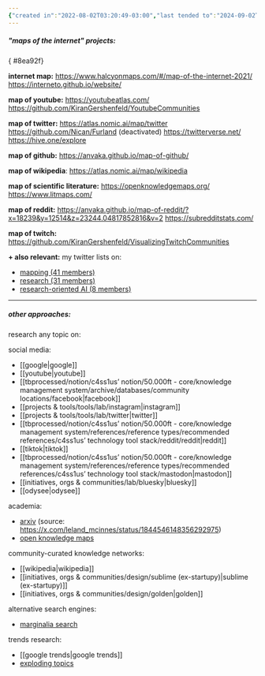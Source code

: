 ```yaml
---
{"created in":"2022-08-02T03:20:49-03:00","last tended to":"2024-09-02T15:03:03-03:00","tags":["mapping","inquiry","knowledgemanagement","sensemaking","socialsensemaking","project","design","lab","🌿","curation","research"],"created":"2022-08-02T03:20:49.017-03:00","updated":"2025-02-13T13:47:27.810-03:00","dg-publish":true,"relevancescore":96,"notestage":["🌿"],"aliases":["internet maps"],"permalink":"/projects-and-tools/made-by-me/lab/internet-mapping/","dgPassFrontmatter":true}
---
```


##### "maps of the internet" projects:
{ #8ea92f}


**internet map:**
https://www.halcyonmaps.com/#/map-of-the-internet-2021/
https://interneto.github.io/website/

**map of youtube:**
https://youtubeatlas.com/
https://github.com/KiranGershenfeld/YoutubeCommunities

**map of twitter:**
https://atlas.nomic.ai/map/twitter
https://github.com/Nican/Furland (deactivated)
https://twitterverse.net/
https://hive.one/explore

**map of github:**
https://anvaka.github.io/map-of-github/

**map of wikipedia**:
https://atlas.nomic.ai/map/wikipedia

**map of scientific literature:**
https://openknowledgemaps.org/
https://www.litmaps.com/

**map of reddit:**
https://anvaka.github.io/map-of-reddit/?x=18239&y=12514&z=23244.04817852816&v=2
https://subredditstats.com/

**map of twitch:** https://github.com/KiranGershenfeld/VisualizingTwitchCommunities

**+ also relevant:**
my twitter lists on:
- [mapping (41 members)](https://twitter.com/i/lists/1471092243159257094)
- [research (31 members)](https://twitter.com/i/lists/1597437174126989314)
- [research-oriented AI (8 members)](https://twitter.com/i/lists/1661523121029931019)

---
##### other approaches:

research any topic on:

social media:
- [[google\|google]]
- [[youtube\|youtube]]
- [[tbprocessed/notion/c4ss1us’ notion/50.000ft - core/knowledge management system/archive/databases/community locations/facebook\|facebook]]
- [[projects & tools/tools/lab/instagram\|instagram]]
- [[projects & tools/tools/lab/twitter\|twitter]]
- [[tbprocessed/notion/c4ss1us’ notion/50.000ft - core/knowledge management system/references/reference types/recommended references/c4ss1us’ technology tool stack/reddit/reddit\|reddit]]
- [[tiktok\|tiktok]]
- [[tbprocessed/notion/c4ss1us’ notion/50.000ft - core/knowledge management system/references/reference types/recommended references/c4ss1us’ technology tool stack/mastodon\|mastodon]]
- [[initiatives, orgs & communities/lab/bluesky\|bluesky]]
- [[odysee\|odysee]]

academia:
- [arxiv](https://lmcinnes.github.io/datamapplot_examples/arXiv/) (source: https://x.com/leland_mcinnes/status/1844546148356292975)
- [open knowledge maps](https://openknowledgemaps.org/)

community-curated knowledge networks:
- [[wikipedia\|wikipedia]]
- [[initiatives, orgs & communities/design/sublime (ex-startupy)\|sublime (ex-startupy)]]
- [[initiatives, orgs & communities/design/golden\|golden]]

alternative search engines:
- [marginalia search](https://search.marginalia.nu/)

trends research:
- [[google trends\|google trends]]
- [exploding topics](https://explodingtopics.com/)